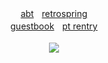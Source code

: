 <p align="center">
  ㅤ<a href="https://pastes.cc/crest">abt</a>ㅤ<a href="https://retrospring.net/lacerate">retrospring</a>ㅤ<br><a href="">guestbook</a>ㅤ<a href="">pt rentry</a>
  <br><br><a href="https://www.last.fm/user/IHateMemphis"><img src="https://lastfm-recently-played.vercel.app/api?user=IHateMemphis&width=330&count=5&show_user=header&loved=true&header_style=normal_stats&bg_color=000"></a>
  </div>
</p>
